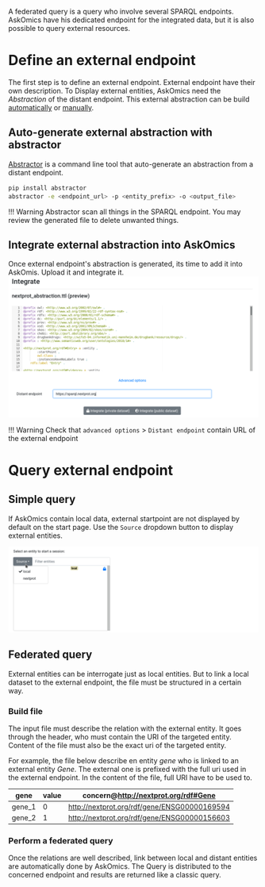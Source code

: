A federated query is a query who involve several SPARQL endpoints. AskOmics have his dedicated endpoint for the integrated data, but it is also possible to query external resources.


# Define an external endpoint

The first step is to define an external endpoint. External endpoint have their own description. To Display external entities, AskOmics need the *Abstraction* of the distant endpoint. This external abstraction can be build [automatically](#auto-generate-external-abstraction-with-abstractor) or [manually](abstraction.md).

## Auto-generate external abstraction with abstractor

[Abstractor](https://github.com/askomics/abstractor) is a command line tool that auto-generate an abstraction from a distant endpoint.

```bash
pip install abstractor
abstractor -e <endpoint_url> -p <entity_prefix> -o <output_file>
```

!!! Warning
    Abstractor scan all things in the SPARQL endpoint. You may review the generated file to delete unwanted things.


## Integrate external abstraction into AskOmics

Once external endpoint's abstraction is generated, its time to add it into AskOmis. Upload it and integrate it.
![integrate_external](img/integrate_external.png)

!!! Warning
    Check that `advanced options` > `Distant endpoint` contain URL of the external endpoint



# Query external endpoint

## Simple query

If AskOmics contain local data, external startpoint are not displayed by default on the start page. Use the `Source` dropdown button to display external entities.

![external_startpoint](img/external_startpoint.png)


## Federated query


External entities can be interrogate just as local entities. But to link a local dataset to the external endpoint, the file must be structured in a certain way.

### Build file

The input file must describe the relation with the external entity. It goes through the header, who must contain the URI of the targeted entity. Content of the file must also be the exact uri of the targeted entity.


For example, the file below describe en entity *gene* who is linked to an external entity *Gene*. The external one is prefixed with the full uri used in the external endpoint. In the content of the file, full URI have to be used to.


gene|value|concern@http://nextprot.org/rdf#Gene
---|---|---
gene_1|0|http://nextprot.org/rdf/gene/ENSG00000169594
gene_2|1|http://nextprot.org/rdf/gene/ENSG00000156603


### Perform a federated query

Once the relations are well described, link between local and distant entities are automatically done by AskOmics. The Query is distributed to the concerned endpoint and results are returned like a classic query.
